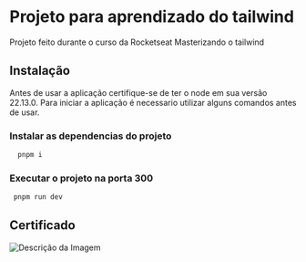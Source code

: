 
# Projeto para aprendizado do tailwind

Projeto feito durante o curso da Rocketseat Masterizando o tailwind



## Instalação

Antes de usar a aplicação certifique-se de ter o node em sua versão 22.13.0.
Para iniciar a aplicação é necessario utilizar alguns comandos antes de usar.

### Instalar as dependencias do projeto
```bash
  pnpm i
```
### Executar o projeto na porta 300
```bash
 pnpm run dev 
```


## Certificado
![Descrição da Imagem](https://private-user-images.githubusercontent.com/103290791/428087003-d1be3da5-cd42-460b-b5e1-a9cf5987b520.jpg?jwt=eyJhbGciOiJIUzI1NiIsInR5cCI6IkpXVCJ9.eyJpc3MiOiJnaXRodWIuY29tIiwiYXVkIjoicmF3LmdpdGh1YnVzZXJjb250ZW50LmNvbSIsImtleSI6ImtleTUiLCJleHAiOjE3NDMxNzYwMjcsIm5iZiI6MTc0MzE3NTcyNywicGF0aCI6Ii8xMDMyOTA3OTEvNDI4MDg3MDAzLWQxYmUzZGE1LWNkNDItNDYwYi1iNWUxLWE5Y2Y1OTg3YjUyMC5qcGc_WC1BbXotQWxnb3JpdGhtPUFXUzQtSE1BQy1TSEEyNTYmWC1BbXotQ3JlZGVudGlhbD1BS0lBVkNPRFlMU0E1M1BRSzRaQSUyRjIwMjUwMzI4JTJGdXMtZWFzdC0xJTJGczMlMkZhd3M0X3JlcXVlc3QmWC1BbXotRGF0ZT0yMDI1MDMyOFQxNTI4NDdaJlgtQW16LUV4cGlyZXM9MzAwJlgtQW16LVNpZ25hdHVyZT0zNGZhNzllM2Q1ZDhkYzRhODM2NTQ2YWVlM2FjNzRiMzgwODc4MmVmYWNkZDgzMDU0MjRmMmJkZmQwZjQzOGRjJlgtQW16LVNpZ25lZEhlYWRlcnM9aG9zdCJ9.M4rkuXBJ24ooGgWnb5x_aHruh-tvHALLYObWTaUI1uU)
>